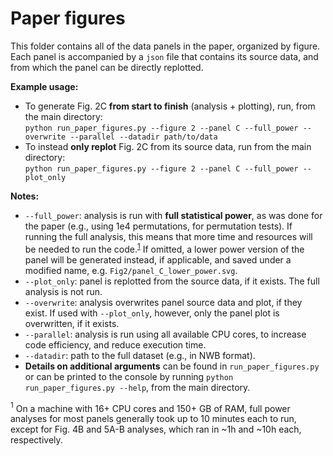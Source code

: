 # Paper figures

This folder contains all of the data panels in the paper, organized by figure. Each panel is accompanied by a `json` file that contains its source data, and from which the panel can be directly replotted.

**Example usage:**  
- To generate Fig. 2C **from start to finish** (analysis + plotting), 
run, from the main directory:   
`python run_paper_figures.py --figure 2 --panel C --full_power --overwrite --parallel --datadir path/to/data`  
- To instead **only replot** Fig. 2C from its source data, run from the main directory:  
`python run_paper_figures.py --figure 2 --panel C --full_power --plot_only`  

**Notes:** 
- `--full_power`: analysis is run with **full statistical power**, as was done for the paper (e.g., using 1e4 permutations, for permutation tests). If running the full analysis, this means that more time and resources will be needed to run the code.<sup>[1](#1)</sup> If omitted, a lower power version of the panel will be generated instead, if applicable, and saved under a modified name, e.g. `Fig2/panel_C_lower_power.svg`.
- `--plot_only`: panel is replotted from the source data, if it exists. The full analysis is not run.
- `--overwrite`: analysis overwrites panel source data and plot, if they exist. If used with `--plot_only`, however, only the panel plot is overwritten, if it exists.
- `--parallel`: analysis is run using all available CPU cores, to increase code efficiency, and reduce execution time.
- `--datadir`: path to the full dataset (e.g., in NWB format).  
- **Details on additional arguments** can be found in `run_paper_figures.py` or can be printed to the console by running `python run_paper_figures.py --help`, from the main directory.



<a name="1"><sup>1</sup></a> On a machine with 16+ CPU cores and 150+ GB of RAM, full power analyses for most panels generally took up to 10 minutes each to run, except for Fig. 4B and 5A-B analyses, which ran in ~1h and ~10h each, respectively.
